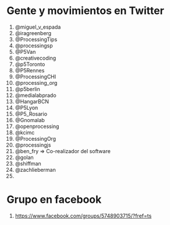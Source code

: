 # Gente y movimientos en Twitter

1.  @miguel_v_espada 
2.  @iragreenberg
3.  @ProcessingTips
4.  @processingsp
5.  @P5Van
6.  @creativecoding
7.  @p5Toronto
8.  @P5Rennes
9.  @ProcessingCHI
10. @processing_org
11. @p5berlin
12. @medialabprado
13. @HangarBCN
14. @P5Lyon
15. @P5_Rosario
16. @Gnomalab
17. @openprocessing
18. @kcimc
19. @ProcessingOrg
20. @processingjs
21. @ben_fry => Co-realizador del software
22. @golan
23. @shiffman
24. @zachlieberman
25. 

# Grupo en facebook

1. https://www.facebook.com/groups/5748903715/?fref=ts

